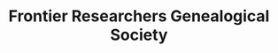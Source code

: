 ---
layout: repo
title: "Frontier Researchers Genealogical Society"
id: 1262
permalink: repos/1262/
---
